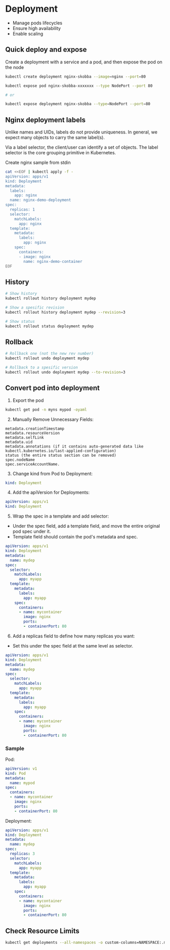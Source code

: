 # Deployment
* Manage pods lifecycles
* Ensure high availability
* Enable scaling

## Quick deploy and expose
Create a deployment with a service and a pod, and then expose the pod on the node
```sh
kubectl create deployment nginx-skobba --image=nginx --port=80

kubectl expose pod nginx-skobba-xxxxxxx --type NodePort --port 80

# or

kubectl expose deployment nginx-skobba --type=NodePort --port=80
```

## Nginx deployment labels
Unlike names and UIDs, labels do not provide uniqueness. In general, we expect many objects to carry the same label(s).

Via a label selector, the client/user can identify a set of objects. The label selector is the core grouping primitive in Kubernetes.

Create nginx sample from stdin
```sh
cat <<EOF | kubectl apply -f -
apiVersion: apps/v1
kind: Deployment
metadata:
  labels:
    app: nginx
  name: nginx-demo-deployment
spec:
  replicas: 1
  selector:
    matchLabels:
      app: nginx
  template:
    metadata:
      labels:
        app: nginx
    spec:
      containers:
      - image: nginx
        name: nginx-demo-container
EOF
```

## History
```sh
# Show history
kubectl rollout history deployment mydep

# Show a spesific revision
kubectl rollout history deployment mydep --revision=3

# Show status
kubectl rollout status deployment mydep
```

## Rollback
```sh
# Rollback one (not the new rev number)
kubectl rollout undo deployment mydep

# Rollback to a spesific version
kubectl rollout undo deployment mydep --to-revision=3
```

## Convert pod into deployment
1) Export the pod
```sh
kubectl get pod -n myns mypod -oyaml
```
2) Manually Remove Unnecessary Fields:
```
metadata.creationTimestamp
metadata.resourceVersion
metadata.selfLink
metadata.uid
metadata.annotations (if it contains auto-generated data like kubectl.kubernetes.io/last-applied-configuration)
status (the entire status section can be removed)
spec.nodeName
spec.serviceAccountName.
```

3) Change kind from Pod to Deployment:
```yaml
kind: Deployment
```

4) Add the apiVersion for Deployments:
```yaml
apiVersion: apps/v1
kind: Deployment
```

5) Wrap the spec in a template and add selector:
* Under the spec field, add a template field, and move the entire original pod spec under it.
* Template field should contain the pod's metadata and spec.
```yaml
apiVersion: apps/v1
kind: Deployment
metadata:
  name: mydep
spec:
  selector:
    matchLabels:
      app: myapp
  template:
    metadata:
      labels:
        app: myapp
    spec:
      containers:
      - name: mycontainer
        image: nginx
        ports:
        - containerPort: 80
```

6) Add a replicas field to define how many replicas you want:
* Set this under the spec field at the same level as selector.
```yaml
apiVersion: apps/v1
kind: Deployment
metadata:
  name: mydep
spec:
  selector:
    matchLabels:
      app: myapp
  template:
    metadata:
      labels:
        app: myapp
    spec:
      containers:
      - name: mycontainer
        image: nginx
        ports:
        - containerPort: 80
```

### Sample
Pod:
```yaml
apiVersion: v1
kind: Pod
metadata:
  name: mypod
spec:
  containers:
  - name: mycontainer
    image: nginx
    ports:
    - containerPort: 80
```

Deployment:
```yaml
apiVersion: apps/v1
kind: Deployment
metadata:
  name: mydep
spec:
  replicas: 3
  selector:
    matchLabels:
      app: myapp
  template:
    metadata:
      labels:
        app: myapp
    spec:
      containers:
      - name: mycontainer
        image: nginx
        ports:
        - containerPort: 80

```

## Check Resource Limits
```sh
kubectl get deployments --all-namespaces -o custom-columns=NAMESPACE:.metadata.namespace,NAME:.metadata.name,CPU_REQUEST:.spec.template.spec.containers[*].resources.requests.cpu,MEM_REQUEST:.spec.template.spec.containers[*].resources.requests.memory,CPU_LIMIT:.spec.template.spec.containers[*].resources.limits.cpu,MEM_LIMIT:.spec.template.spec.containers[*].resources.limits.memory
```
